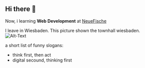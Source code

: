 ## Hi there 👋

Now, i learning **Web Development** at [NeueFische](https://www.neuefische.de/)

I leave in Wiesbaden. This picture shown the townhall wiesbaden.
![Alt-Text](https://i.redd.it/7upc31zcpn831.jpg)

a short list of funny slogans:
  - think first, then act
  - digital secound, thinking first

<!--
**G-Kerber/G-Kerber** is a ✨ _special_ ✨ repository because its `README.md` (this file) appears on your GitHub profile.

Here are some ideas to get you started:

- 🔭 I’m currently working on ...
- 🌱 I’m currently learning ...
- 👯 I’m looking to collaborate on ...
- 🤔 I’m looking for help with ...
- 💬 Ask me about ...
- 📫 How to reach me: ...
- 😄 Pronouns: ...
- ⚡ Fun fact: ...
-->
